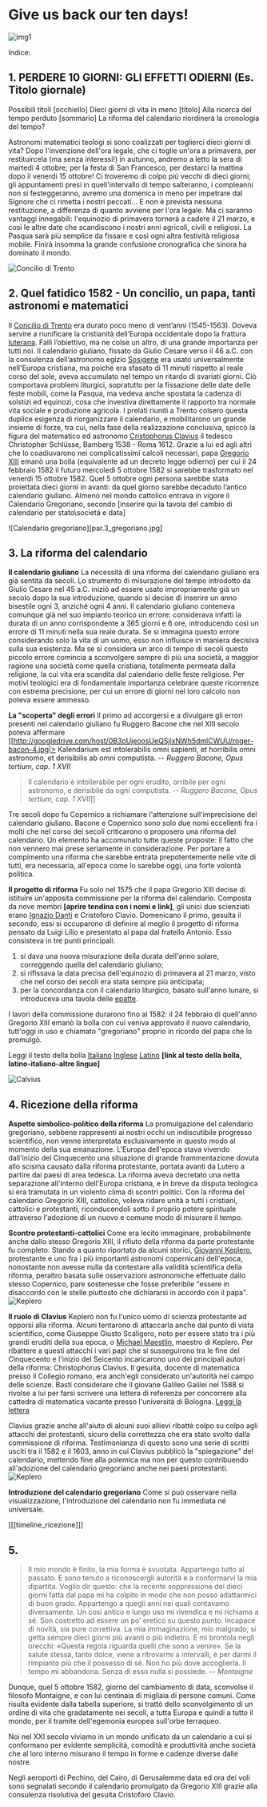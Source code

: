 
Give us back our ten days!
=========


![img1][photo1]

Indice:

## 1. PERDERE 10 GIORNI: GLI EFFETTI ODIERNI (Es. Titolo giornale)
Possibili titoli
 [occhiello] 	Dieci giorni di vita in meno
 [titolo]  Alla ricerca del tempo perduto 
 [sommario] 	La riforma del calendario riordinerà la cronologia 
 del tempo? 

Astronomi matematici teologi si sono coalizzati per toglierci dieci giorni di vita? Dopo l'invenzione dell'ora legale, che ci toglie un'ora a primavera, per restituircela (ma senza interessi!) in autunno, andremo a letto la sera di martedi 4 ottobre, per la festa di San Francesco, per destarci la mattina dopo il venerdi 15 ottobre! 
Ci troveremo di colpo più vecchi di dieci giorni; gli appuntamenti  presi in quell'intervallo di tempo salteranno, i compleanni non si festeggeranno, avremo una domenica in meno per impetrare dal Signore che ci rimetta i nostri peccati...  E non è prevista nessuna restituzione, a differenza di quanto avviene per l'ora legale.
Ma ci saranno vantaggi innegabili: l'equinozio di primavera tornerà a cadere il 21 marzo, e così le altre date che scandiscono i nostri anni agricoli, civili e religiosi. La Pasqua sarà più semplice da fissare e così ogni altra festività religiosa mobile. Finirà insomma la grande confusione cronografica che sinora ha dominato il mondo.

![Concilio di Trento][img704.jpg]
## 2. Quel fatidico 1582 - Un concilio, un papa, tanti astronomi e matematici
Il [Concilio di Trento](http://www.treccani.it/enciclopedia/concilio-di-trento_(Dizionario-di-Storia)/) era durato poco meno di vent’anni (1545-1563). 
Doveva servire a riunificare la cristianità dell’Europa occidentale dopo la frattura [luterana](http://it.wikipedia.org/wiki/Luteranesimo). Fallì l’obiettivo, ma ne colse un altro, di una grande importanza per tutti noi.
Il calendario giuliano, fissato da Giulio Cesare verso il 46 a.C. con la consulenza dell’astronomo egizio  [Sosigene](http://www.treccani.it/enciclopedia/tag/sosigene/) era usato universalmente nell'Europa cristiana, ma poiché era sfasato di 11 minuti rispetto al reale corso del sole, aveva accumulato nel tempo un ritardo di svariati giorni. Ciò comportava problemi liturgici, sopratutto per la fissazione delle date delle feste mobili, come la Pasqua, ma vedeva  anche spostata la cadenza di solstizi ed equinozi, cosa che investiva direttamente il rapporto tra normale vita sociale e produzione agricola.
I prelati riuniti a Trento colsero questa duplice esigenza di riorganizzare il calendario, e mobilitarono un grande insieme di forze, tra cui, nella fase della realizzazione conclusiva, spiccò la figura del matematico ed astronomo [Cristophorus Clavius]( http://claviusontheweb.it/storytelling/clavius-life/) il tedesco Christopher Schlüsse, Bamberg 1538 - Roma 1612. 
Grazie a lui ed agli altri che lo coadiuvarono nei complicatissimi calcoli necessari, papa [Gregorio XIII]() emanò una bolla (equivalente ad un decreto legge odierno) per cui  il 24 febbraio 1582 il futuro mercoledì 5 ottobre 1582 si sarebbe trasformato nel venerdi 15 ottobre 1582.
Quel 5 ottobre ogni persona sarebbe stata proiettata dieci giorni in avanti: da quel giorno sarebbe decaduto l’antico calendario giuliano.
Almeno nel mondo cattolico entrava in vigore il Calendario Gregoriano, secondo [inserire qui la tavola del cambio di calendario per stato\società e data]


![Calendario gregoriano][par.3_gregoriano.jpg]
## 3. La riforma del calendario 
**Il calendario giuliano**
La necessità di una riforma del calendario giuliano era già sentita da secoli. Lo strumento di misurazione del tempo introdotto da Giulio Cesare nel 45 a.C. iniziò ad essere usato impropriamente già un secolo dopo la sua introduzione, quando si decise di inserire un anno bisestile ogni 3, anziché ogni 4 anni. Il calendario giuliano conteneva comunque già nel suo impianto teorico un errore: considerava infatti la durata di un anno corrispondente a 365 giorni e 6 ore, introducendo così un errore di 11 minuti nella sua reale durata. Se si immagina questo errore considerando solo la vita di un uomo, esso non influisce in maniera decisiva sulla sua esistenza. Ma se si considera un arco di tempo di secoli questo piccolo errore comincia a sconvolgere sempre di più una società, a maggior ragione una società come quella cristiana, totalmente permeata dalla religione, la cui vita era scandita dal calendario delle feste religiose. Per motivi teologici era di fondamentale importanza celebrare queste ricorrenze con estrema precisione, per cui un errore di giorni nel loro calcolo non poteva essere ammesso. 

**La "scoperta" degli errori**
Il primo ad accorgersi e a divulgare gli errori presenti nel calendario giuliano fu Ruggero Bacone che nel XIII secolo poteva affermare  
[[http://googledrive.com/host/0B3oUjeoosUeQSjlxNWh5dmlCWUU/roger-bacon-4.jpg|> Kalendarium est intolerabilis omni sapienti, et horribilis omni astronomo, et derisibilis ab omni computista.
-- *Ruggero Bacone, Opus tertium, cap. 1 XVII* 
> Il calendario è intollerabile per ogni erudito, orribile per ogni astronomo, e derisibile da ogni computista. -- *Ruggero Bacone, Opus tertium, cap. 1 XVII*]]

Tre secoli dopo fu Copernico a richiamare l'attenzione sull'imprecisione del calendario giuliano. Bacone e Copernico sono solo due nomi eccellenti fra i molti che nel corso dei secoli criticarono o proposero una riforma del calendario. Un elemento ha accomunato tutte queste proposte: il fatto che non vennero mai prese seriamente in considerazione. Per portare a compimento una riforma che sarebbe entrata prepotentemente nelle vite di tutti, era necessaria, all'epoca come lo sarebbe oggi, una forte volontà politica. 

**Il progetto di riforma**
Fu solo nel 1575 che il papa Gregorio XIII decise di istituire un'apposita commissione per la riforma del calendario. Composta da nove membri **[aprire tendina con i nomi e link]**, gli unici due scienziati erano [Ignazio Danti](http://www.treccani.it/enciclopedia/egnazio-danti_(Dizionario-Biografico)/#) e Cristoforo Clavio. Domenicano il primo, gesuita il secondo, essi si occuparono di definire al meglio il progetto di riforma pensato da Luigi Lilio e presentato al papa dal fratello Antonio. Esso consisteva in tre punti principali:

 1. si dava una nuova misurazione della durata dell'anno solare, correggendo quella del calendario giuliano;
 2. si rifissava la data precisa dell'equinozio di primavera al 21 marzo, visto che nel corso dei secoli era stata sempre più anticipata;
 3. per la concordanza con il calendario liturgico, basato sull'anno lunare, si introduceva una tavola delle [epatte](http://www.treccani.it/enciclopedia/epatta_(Enciclopedia-Italiana)/).

I lavori della commissione durarono fino al 1582: il 24 febbraio di quell'anno Gregorio XIII emanò la bolla con cui veniva approvato il nuovo calendario, tutt'oggi in uso e chiamato "gregoriano" proprio in ricordo del papa che lo promulgò. 

Leggi il testo della bolla [Italiano](http://dpgi.unina.it/giudice/calendar/Inter_Gravissimas.html) [Inglese](http://en.wikisource.org/wiki/Inter_gravissimas) [Latino](http://www.dervio.org/qd/gloss/calen/greg.htm)
**[link al testo della bolla, latino-italiano-altre lingue]**

![Calvius][par.4_Christopher_Clavius.jpg]
## 4. Ricezione della riforma

**Aspetto simbolico-politico della riforma**
La promulgazione del calendario gregoriano, sebbene rappresenti ai nostri occhi un indiscutibile progresso scientifico, non venne interpretata esclusivamente in questo modo al momento della sua emanazione. L'Europa dell'epoca stava vivendo dall'inizio del Cinquecento una situazione di grande frammentazione dovuta allo scisma causato dalla riforma protestante, portata avanti da Lutero a partire dai paesi di area tedesca. La riforma aveva decretato una netta separazione all'interno dell'Europa cristiana, e in breve da disputa teologica si era tramutata in un violento clima di scontri politici. Con la riforma del calendario Gregorio XIII, cattolico, voleva ridare unità a tutti i cristiani, cattolici e protestanti, riconducendoli sotto il proprio potere spirituale attraverso l'adozione di un nuovo e comune modo di misurare il tempo.

**Scontro protestanti-cattolici**
Come era lecito immaginare, probabilmente anche dallo stesso Gregorio XIII, il rifiuto della riforma da parte protestante fu completo. Stando a quanto riportato da alcuni storici, [Giovanni Keplero](http://www-groups.dcs.st-and.ac.uk/history/Biographies/Kepler.html), protestante e uno fra i più importanti astronomi copernicani dell'epoca, nonostante non avesse nulla da contestare alla validità scientifica della riforma, peraltro basata sulle osservazioni astronomiche effettuate dallo stesso Copernico, pare sostenesse che fosse preferibile "essere in disaccordo con le stelle piuttosto che dichiararsi in accordo con il papa". 
![Keplero][Johannes_Kepler_1610.jpg]

**Il ruolo di Clavius**
Keplero non fu l'unico uomo di scienza protestante ad opporsi alla riforma. Alcuni tentarono di attaccarla anche dal punto di vista scientifico, come Giuseppe Giusto Scaligero, noto per essere stato tra i più grandi eruditi della sua epoca, o [Michael Maestlin](http://www-history.mcs.st-and.ac.uk/Biographies/Mastlin.html), maestro di Keplero. Per ribattere a questi attacchi i vari papi che si susseguirono tra le fine del Cinquecento e l'inizio del Seicento incaricarono uno dei principali autori della riforma: Christophorus Clavius. Il gesuita, docente di matematica presso il Collegio romano, era anch'egli considerato un'autorità nel campo delle scienze. Basti considerare che il giovane Galileo Galilei nel 1588 si rivolse a lui per farsi scrivere una lettera di referenza per concorrere alla cattedra di matematica vacante presso l'università di Bologna. [Leggi la lettera](https://drive.google.com/?tab=mo&authuser=0#folders/0BwQicX9GlwwJYnFhT3gzNlZ3cE0)

Clavius grazie anche all'aiuto di alcuni suoi allievi ribattè colpo su colpo agli attacchi dei protestanti, sicuro della correttezza che era stato svolto dalla commissione di riforma. Testimonianza di questo sono una serie di scritti usciti tra il 1582 e il 1603, anno in cui Clavius pubblicò la "spiegazione" del calendario, mettendo fine alla polemica ma non per questo contribuendo all'adozione del calendario gregoriano anche nei paesi protestanti.
![Keplero][Manoscritto_calendario_Clavio.jpg]

**Introduzione del calendario gregoriano**
Come si può osservare nella visualizzazione, l'introduzione del calendario non fu immediata né universale.

[[[timeline_ricezione]]]

## 5. 

> Il mio mondo è finito, la mia forma è svuotata. Appartengo tutto al passato. E sono tenuto a riconoscergli autorità e a conformarvi la mia dipartita. Voglio dir questo: che la recente soppressione dei dieci giorni fatta dal papa mi ha colpito in modo che non posso adattarmici di buon grado. Appartengo a quegli anni nei quali contavamo diversamente. Un così antico e lungo uso mi rivendica e mi richiama a sé. Son costretto ad essere un po’ eretico su questo punto. Incapace di novità, sia pure correttiva. La mia immaginazione, mio malgrado, si getta sempre dieci giorni più avanti o più indietro. E mi brontola negli orecchi: «Questa regola riguarda quelli che sono a venire». Se la salute stessa, tanto dolce, viene a ritrovarmi a intervalli, è per darmi il rimpianto più che il possesso di sé. Non ho più dove accoglierla. Il tempo mi abbandona. Senza di esso nulla si possiede.
> -- *Montaigne*

Dunque, quel 5 ottobre 1582, giorno del cambiamento di data, sconvolse il filosofo Montaigne, e con lui centinaia di migliaia di persone comuni. Come risulta evidente dalla tabella superiore, si trattò dello sconvolgimento di un ordine di vita che gradatamente nei secoli, a tutta Europa e quindi a tutto il mondo, per il tramite dell'egemonia europea sull'orbe terraqueo.

Noi nel XXI secolo viviamo in un mondo unificato da un calendario a cui si conformano per evidente semplicità, comodità e produttività anche società che al loro interno misurano il tempo in forme e cadenze diverse dalle nostre.

Negli aeroporti di Pechino, del Cairo, di Gerusalemme data ed ora dei voli sono segnalati  secondo il calendario promulgato da Gregorio XIII grazie alla consulenza risolutiva del gesuita Cristoforo Clavio.


[photo1]: http://googledrive.com/host/0B3oUjeoosUeQSjlxNWh5dmlCWUU/William_Hogarth.jpg
[recepimento]: http://upload.wikimedia.org/wikipedia/en/timeline/5548500808a3da878b2d71602a5cb5aa.png
[roger-bacon-4]:  http://googledrive.com/host/0B3oUjeoosUeQSjlxNWh5dmlCWUU/roger-bacon-4.jpg
[par.3_gregoriano]: http://googledrive.com/host/0B3oUjeoosUeQSjlxNWh5dmlCWUU/par.3_gregoriano.jpg
[par.4_Christopher_Clavius.jpg]: http://googledrive.com/host/0B3oUjeoosUeQSjlxNWh5dmlCWUU/par.4_Christopher_Clavius.jpg
[par.4_Michael_Maestlin.jpg]: http://googledrive.com/host/0B3oUjeoosUeQSjlxNWh5dmlCWUU/par.4_Michael_Maestlin.jpg
[Johannes_Kepler_1610.jpg]: http://googledrive.com/host/0B3oUjeoosUeQSjlxNWh5dmlCWUU/Johannes_Kepler_1610.jpg
[Manoscritto_calendario_Clavio.jpg]: http://googledrive.com/host/0B3oUjeoosUeQSjlxNWh5dmlCWUU/Manoscritto_calendario_Clavio.jpg
[img704.jpg]: http://googledrive.com/host/0B3oUjeoosUeQSjlxNWh5dmlCWUU/img704.jpg
  [1]: http://drive.google.com/?authuser=0#folders/0B3oUjeoosUeQSjlxNWh5dmlCWUU
  
